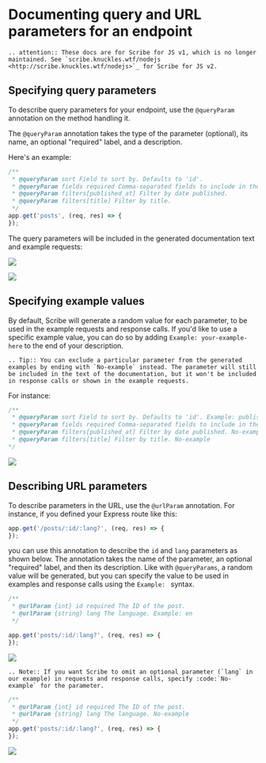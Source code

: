 # Documenting query and URL parameters for an endpoint

```eval_rst
.. attention:: These docs are for Scribe for JS v1, which is no longer maintained. See `scribe.knuckles.wtf/nodejs <http://scribe.knuckles.wtf/nodejs>`_ for Scribe for JS v2.
```

## Specifying query parameters
To describe query parameters for your endpoint, use the `@queryParam` annotation on the method handling it.

The `@queryParam` annotation takes the type of the parameter (optional), its name, an optional "required" label, and a description.

Here's an example:

```js
/**
 * @queryParam sort Field to sort by. Defaults to 'id'.
 * @queryParam fields required Comma-separated fields to include in the response
 * @queryParam filters[published_at] Filter by date published.
 * @queryParam filters[title] Filter by title.
 */
app.get('posts', (req, res) => {
});
```

The query parameters will be included in the generated documentation text and example requests:

![](../images/endpoint-queryparams-1.png)

![](../images/endpoint-queryparams-2.png)

## Specifying example values
By default, Scribe will generate a random value for each parameter, to be used in the example requests and response calls. If you'd like to use a specific example value, you can do so by adding `Example: your-example-here` to the end of your description.

```eval_rst
.. Tip:: You can exclude a particular parameter from the generated examples by ending with `No-example` instead. The parameter will still be included in the text of the documentation, but it won't be included in response calls or shown in the example requests.
```

For instance:

```js
/**
 * @queryParam sort Field to sort by. Defaults to 'id'. Example: published_at
 * @queryParam fields required Comma-separated fields to include in the response. Example: title,published_at,id
 * @queryParam filters[published_at] Filter by date published. No-example
 * @queryParam filters[title] Filter by title. No-example
*/
```

![](../images/endpoint-queryparams-3.png)

## Describing URL parameters
To describe parameters in the URL, use the `@urlParam` annotation. For instance, if you defined your Express route like this:

```js
app.get('/posts/:id/:lang?', (req, res) => {
});
```

you can use this annotation to describe the `id` and `lang` parameters as shown below. The annotation takes the name of the parameter, an optional "required" label, and then its description. Like with `@queryParams`, a random value will be generated, but you can specify the value to be used in examples and response calls using the `Example: ` syntax.

```js
/**
 * @urlParam {int} id required The ID of the post.
 * @urlParam {string} lang The language. Example: en
 */

app.get('posts/:id/:lang?', (req, res) => {
});
```

![](../images/endpoint-urlparams-1.png)

```eval_rst
.. Note:: If you want Scribe to omit an optional parameter (`lang` in our example) in requests and response calls, specify :code:`No-example` for the parameter.
```

```js
/**
 * @urlParam {int} id required The ID of the post.
 * @urlParam {string} lang The language. No-example
 */
app.get('posts/:id/:lang?', (req, res) => {
});
```

![](../images/endpoint-urlparams-2.png)

